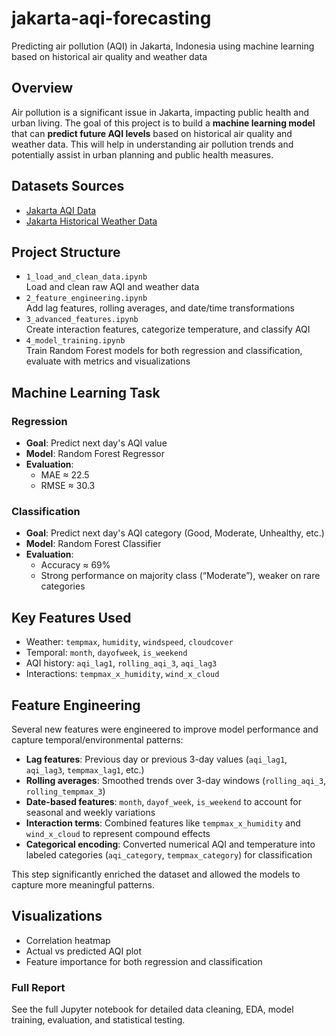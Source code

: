 # jakarta-aqi-forecasting
Predicting air pollution (AQI) in Jakarta, Indonesia using machine learning based on historical air quality and weather data

## **Overview**
Air pollution is a significant issue in Jakarta, impacting public health and urban living. The goal of this project is to build a **machine learning model** that can **predict future AQI levels** based on historical air quality and weather data. This will help in understanding air pollution trends and potentially assist in urban planning and public health measures.




## Datasets Sources
- [Jakarta AQI Data](https://www.kaggle.com/datasets/senadu34/air-quality-index-in-jakarta-2010-2021)
- [Jakarta Historical Weather Data](https://www.visualcrossing.com/weather-history/Jakarta,%20Indonesia/us/2020-01-01/2020-12-31/)


## Project Structure
- `1_load_and_clean_data.ipynb`  
  Load and clean raw AQI and weather data
- `2_feature_engineering.ipynb`  
  Add lag features, rolling averages, and date/time transformations
- `3_advanced_features.ipynb`  
  Create interaction features, categorize temperature, and classify AQI
- `4_model_training.ipynb`  
  Train Random Forest models for both regression and classification, evaluate with metrics and visualizations


## Machine Learning Task
### Regression
- **Goal**: Predict next day's AQI value
- **Model**: Random Forest Regressor
- **Evaluation**:
  - MAE ≈ 22.5
  - RMSE ≈ 30.3

### Classification
- **Goal**: Predict next day's AQI category (Good, Moderate, Unhealthy, etc.)
- **Model**: Random Forest Classifier
- **Evaluation**:
  - Accuracy ≈ 69%
  - Strong performance on majority class (“Moderate”), weaker on rare categories


## Key Features Used
- Weather: `tempmax`, `humidity`, `windspeed`, `cloudcover`
- Temporal: `month`, `dayofweek`, `is_weekend`
- AQI history: `aqi_lag1`, `rolling_aqi_3`, `aqi_lag3`
- Interactions: `tempmax_x_humidity`, `wind_x_cloud`


## Feature Engineering
Several new features were engineered to improve model performance and capture temporal/environmental patterns:

- **Lag features**: Previous day or previous 3-day values (`aqi_lag1`, `aqi_lag3`, `tempmax_lag1`, etc.)
- **Rolling averages**: Smoothed trends over 3-day windows (`rolling_aqi_3`, `rolling_tempmax_3`)
- **Date-based features**: `month`, `dayof_week`, `is_weekend` to account for seasonal and weekly variations
- **Interaction terms**: Combined features like `tempmax_x_humidity` and `wind_x_cloud` to represent compound effects
- **Categorical encoding**: Converted numerical AQI and temperature into labeled categories (`aqi_category`, `tempmax_category`) for classification

This step significantly enriched the dataset and allowed the models to capture more meaningful patterns.


## Visualizations
- Correlation heatmap
- Actual vs predicted AQI plot
- Feature importance for both regression and classification


### Full Report
See the full Jupyter notebook for detailed data cleaning, EDA, model training, evaluation, and statistical testing.
